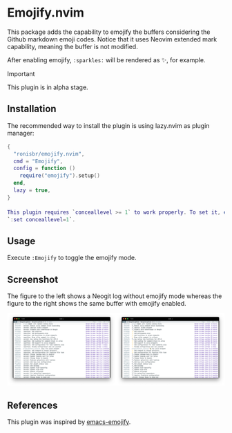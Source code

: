 # Emojify.nvim

This package adds the capability to emojify the buffers considering the Github markdown emoji codes.
Notice that it uses Neovim extended mark capability, meaning the buffer is not modified.

After enabling emojify, `:sparkles:` will be rendered as ✨, for example.

> [!IMPORTANT]
> This plugin is in alpha stage.

## Installation

The recommended way to install the plugin is using lazy.nvim as plugin manager:

```lua
{
  "ronisbr/emojify.nvim",
  cmd = "Emojify",
  config = function ()
    require("emojify").setup()
  end,
  lazy = true,
}

This plugin requires `conceallevel >= 1` to work properly. To set it, execute:
`:set conceallevel=1`.
```
## Usage

Execute `:Emojify` to toggle the emojify mode.

## Screenshot

The figure to the left shows a Neogit log without emojify mode whereas the figure to the
right shows the same buffer with emojify enabled.

![Emojify](./screenshots/emojify.png)

## References

This plugin was inspired by [emacs-emojify](https://github.com/iqbalansari/emacs-emojify).
